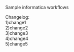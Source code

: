 Sample informatica workflows

Changelog: <br>
1)change1<br>
2)change2<br>
3)change3<br>
4)change4<br>
5)change5<br>